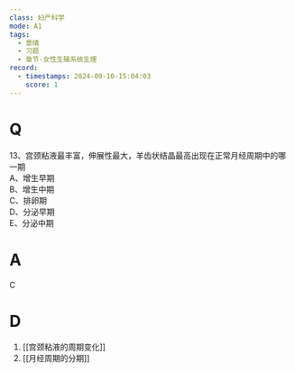 ```yaml
---
class: 妇产科学
mode: A1
tags:
  - 景晴
  - 习题
  - 章节-女性生殖系统生理
record:
  - timestamps: 2024-09-10-15:04:03
    score: 1
---
```


# Q
13、宫颈粘液最丰富，伸展性最大，羊齿状结晶最高出现在正常月经周期中的哪一期  
A、增生早期  
B、增生中期  
C、排卵期  
D、分泌早期  
E、分泌中期  
# A
C
# D
1. [[宫颈粘液的周期变化]]
2. [[月经周期的分期]]